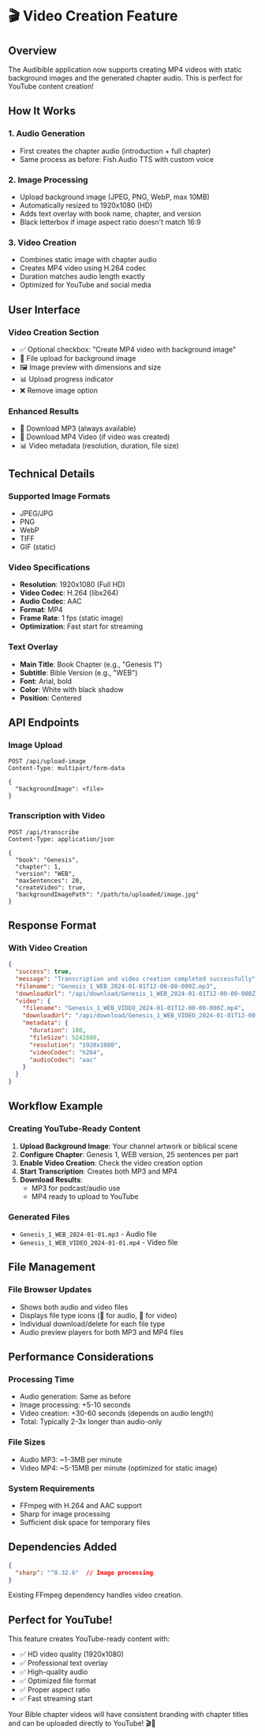 # 🎬 Video Creation Feature

## Overview
The Audibible application now supports creating MP4 videos with static background images and the generated chapter audio. This is perfect for YouTube content creation!

## How It Works

### 1. **Audio Generation**
- First creates the chapter audio (introduction + full chapter)
- Same process as before: Fish.Audio TTS with custom voice

### 2. **Image Processing** 
- Upload background image (JPEG, PNG, WebP, max 10MB)
- Automatically resized to 1920x1080 (HD)
- Adds text overlay with book name, chapter, and version
- Black letterbox if image aspect ratio doesn't match 16:9

### 3. **Video Creation**
- Combines static image with chapter audio
- Creates MP4 video using H.264 codec
- Duration matches audio length exactly
- Optimized for YouTube and social media

## User Interface

### **Video Creation Section**
- ✅ Optional checkbox: "Create MP4 video with background image"
- 📁 File upload for background image
- 🖼️ Image preview with dimensions and size
- 📊 Upload progress indicator
- ❌ Remove image option

### **Enhanced Results**
- 🎵 Download MP3 (always available)
- 🎥 Download MP4 Video (if video was created)
- 📊 Video metadata (resolution, duration, file size)

## Technical Details

### **Supported Image Formats**
- JPEG/JPG
- PNG  
- WebP
- TIFF
- GIF (static)

### **Video Specifications**
- **Resolution**: 1920x1080 (Full HD)
- **Video Codec**: H.264 (libx264)
- **Audio Codec**: AAC
- **Format**: MP4
- **Frame Rate**: 1 fps (static image)
- **Optimization**: Fast start for streaming

### **Text Overlay**
- **Main Title**: Book Chapter (e.g., "Genesis 1")
- **Subtitle**: Bible Version (e.g., "WEB")
- **Font**: Arial, bold
- **Color**: White with black shadow
- **Position**: Centered

## API Endpoints

### **Image Upload**
```
POST /api/upload-image
Content-Type: multipart/form-data

{
  "backgroundImage": <file>
}
```

### **Transcription with Video**
```
POST /api/transcribe
Content-Type: application/json

{
  "book": "Genesis",
  "chapter": 1,
  "version": "WEB",
  "maxSentences": 20,
  "createVideo": true,
  "backgroundImagePath": "/path/to/uploaded/image.jpg"
}
```

## Response Format

### **With Video Creation**
```json
{
  "success": true,
  "message": "Transcription and video creation completed successfully",
  "filename": "Genesis_1_WEB_2024-01-01T12-00-00-000Z.mp3",
  "downloadUrl": "/api/download/Genesis_1_WEB_2024-01-01T12-00-00-000Z.mp3",
  "video": {
    "filename": "Genesis_1_WEB_VIDEO_2024-01-01T12-00-00-000Z.mp4",
    "downloadUrl": "/api/download/Genesis_1_WEB_VIDEO_2024-01-01T12-00-00-000Z.mp4",
    "metadata": {
      "duration": 180,
      "fileSize": 5242880,
      "resolution": "1920x1080",
      "videoCodec": "h264",
      "audioCodec": "aac"
    }
  }
}
```

## Workflow Example

### **Creating YouTube-Ready Content**
1. **Upload Background Image**: Your channel artwork or biblical scene
2. **Configure Chapter**: Genesis 1, WEB version, 25 sentences per part
3. **Enable Video Creation**: Check the video creation option
4. **Start Transcription**: Creates both MP3 and MP4
5. **Download Results**: 
   - MP3 for podcast/audio use
   - MP4 ready to upload to YouTube

### **Generated Files**
- `Genesis_1_WEB_2024-01-01.mp3` - Audio file
- `Genesis_1_WEB_VIDEO_2024-01-01.mp4` - Video file

## File Management

### **File Browser Updates**
- Shows both audio and video files
- Displays file type icons (🎵 for audio, 🎥 for video)
- Individual download/delete for each file type
- Audio preview players for both MP3 and MP4 files

## Performance Considerations

### **Processing Time**
- Audio generation: Same as before
- Image processing: +5-10 seconds
- Video creation: +30-60 seconds (depends on audio length)
- Total: Typically 2-3x longer than audio-only

### **File Sizes**
- Audio MP3: ~1-3MB per minute
- Video MP4: ~5-15MB per minute (optimized for static image)

### **System Requirements**
- FFmpeg with H.264 and AAC support
- Sharp for image processing
- Sufficient disk space for temporary files

## Dependencies Added

```json
{
  "sharp": "^0.32.6"  // Image processing
}
```

Existing FFmpeg dependency handles video creation.

## Perfect for YouTube!

This feature creates YouTube-ready content with:
- ✅ HD video quality (1920x1080)
- ✅ Professional text overlay
- ✅ High-quality audio
- ✅ Optimized file format
- ✅ Proper aspect ratio
- ✅ Fast streaming start

Your Bible chapter videos will have consistent branding with chapter titles and can be uploaded directly to YouTube! 🎬📖
